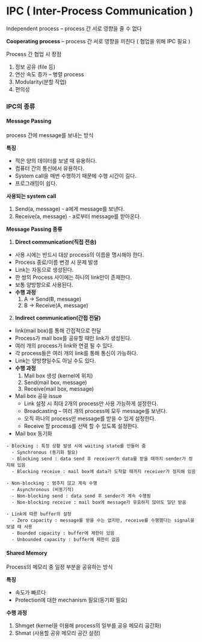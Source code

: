 # IPC ( Inter-Process Communication )

Independent process – process 간 서로 영향을 줄 수 없다

**Cooperating process** – process 간 서로 영향을 끼친다 ( 협업을 위해 IPC 필요 )

Process 간 협업 시 장점
1. 정보 공유 (file 등)
2. 연산 속도 증가 – 병렬 process
3. Modularity(분할 작업)
4. 편의성

   

### IPC의 종류

#### Message Passing
process 간에 message를 보내는 방식

**특징**
- 적은 양의 데이터를 보낼 때 유용하다.
- 컴퓨터 간의 통신에서 유용하다.
- System call을 매번 수행하기 때문에 수행 시간이 길다.
- 프로그래밍이 쉽다.

**사용되는 system call**
1. Send(a, message) - a에게 message를 보낸다.
2. Receive(a, message) - a로부터 message를 받아온다.

**Message Passing 종류**
1. **Direct communication(직접 전송)**

  - 사용 시에는 반드시 대상 process의 이름을 명시해야 한다.
  - Process 종료/이름 변경 시 문제 발생
  - Link는 자동으로 생성된다.
  - 한 쌍의 Process 사이에는 하나의 link만이 존재한다.
  - 보통 양방향으로 사용된다.
  - **수행 과정**
    1. A -&gt; Send(B, message)
    2. B -&gt; Receive(A, message)

2. **Indirect communication(간접 전달)**
  - link(mail box)를 통해 간접적으로 전달
  - Process가 mail box를 공유할 때만 link가 생성된다.
  - 여러 개의 process가 link와 연결 될 수 있다.
  - 각 process들은 여러 개의 link를 통해 통신이 가능하다.
  - Link는 양방향일수도 아닐 수도 있다.
  - **수행 과정**
    1. Mail box 생성 (kernel에 위치)
    2. Send(mail box, message)
    3. Receive(mail box, message)
  - Mail box 공유 issue
    - Link 설정 시 최대 2개의 process만 사용 가능하게 설정한다.
    - Broadcasting – 여러 개의 process에 모두 message를 보낸다.
    - 오직 하나의 process만 message를 받을 수 있게 설정한다.
    - Receive 할 process를 선택 할 수 있도록 설정한다.
  -  Mail box 동기화
  
    - Blocking : 특정 상황 발생 시에 waiting state를 만들어 줌
      - Synchronous (동기화 필요)
      - Blocking send : data send 후 receiver가 data를 받을 때까지 sender가 정지해 있음
      - Blocking receive : mail box에 data가 도착할 때까지 receiver가 정지해 있음
      
    - Non-blocking : 멈추지 않고 계속 수행
      - Asynchronous (비동기적)
      - Non-blocking send : data send 후 sender가 계속 수행됨
      - Non-blocking receive : mail box에 message가 유효하지 않아도 일단 받음
      
    - Link에 따른 buffer의 설정
      - Zero capacity : message를 받을 수는 없지만, receive를 수행했다는 signal을 보낼 때 사용
      - Bounded capacity : buffer에 제한이 있음
      - Unbounded capacity : buffer에 제한이 없음

#### Shared Memory
Process의 메모리 중 일정 부분을 공유하는 방식

**특징**
- 속도가 빠르다
- Protection에 대한 mechanism 필요(동기화 필요)

**수행 과정**
1. Shmget (kernel을 이용해 process의 일부를 공유 메모리 공간화)
2. Shmat (사용할 공유 메모리 공간 설정)
